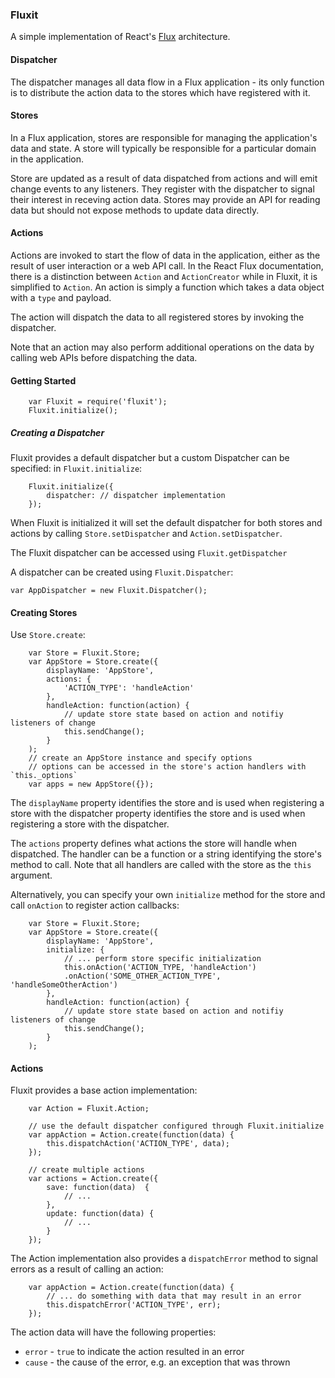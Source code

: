 ### Fluxit

A simple implementation of React's
[Flux](http://facebook.github.io/flux/docs/overview.html) architecture.

#### Dispatcher

The dispatcher manages all data flow in a Flux application - its only function
is to distribute the action data to the stores which have registered with it.

#### Stores

In a Flux application, stores are responsible for managing the application's
data and state. A store will typically be responsible for a particular domain
in the application.

Store are updated as a result of data dispatched from actions and will emit
change events to any listeners. They register with the dispatcher to signal
their interest in receving action data. Stores may provide an API for reading
data but should not expose methods to update data directly.

#### Actions

Actions are invoked to start the flow of data in the application, either as the
result of user interaction or a web API call. In the React Flux documentation,
there is a distinction between `Action` and `ActionCreator` while in Fluxit, it
is simplified to `Action`. An action is simply a function which takes a data
object with a `type` and payload.

The action will dispatch the data to all registered stores by invoking the
dispatcher.

Note that an action may also perform additional operations on the data by calling
web APIs before dispatching the data.

#### Getting Started

        var Fluxit = require('fluxit');
        Fluxit.initialize();

##### Creating a Dispatcher

Fluxit provides a default dispatcher but a custom Dispatcher can be specified:
in `Fluxit.initialize`:

        Fluxit.initialize({
            dispatcher: // dispatcher implementation
        });

When Fluxit is initialized it will set the default dispatcher for both stores
and actions by calling `Store.setDispatcher` and `Action.setDispatcher`.

The Fluxit dispatcher can be accessed using `Fluxit.getDispatcher`

A dispatcher can be created using `Fluxit.Dispatcher`:

    var AppDispatcher = new Fluxit.Dispatcher();

#### Creating Stores

Use `Store.create`:

        var Store = Fluxit.Store;
        var AppStore = Store.create({
            displayName: 'AppStore',
            actions: {
                'ACTION_TYPE': 'handleAction'
            },
            handleAction: function(action) {
                // update store state based on action and notifiy listeners of change
                this.sendChange();
            }
        );
        // create an AppStore instance and specify options
        // options can be accessed in the store's action handlers with `this._options`
        var apps = new AppStore({});

The `displayName` property identifies the store and is used when registering
a store with the dispatcher property identifies the store and is used when
registering a store with the dispatcher.

The `actions` property defines what actions the store will handle when
dispatched. The handler can be a function or a string identifying the store's
method to call. Note that all handlers are called with the store as the `this`
argument.


Alternatively, you can specify your own `initialize` method for the store and
call `onAction` to register action callbacks:


        var Store = Fluxit.Store;
        var AppStore = Store.create({
            displayName: 'AppStore',
            initialize: {
                // ... perform store specific initialization
                this.onAction('ACTION_TYPE, 'handleAction')
                .onAction('SOME_OTHER_ACTION_TYPE', 'handleSomeOtherAction')
            },
            handleAction: function(action) {
                // update store state based on action and notifiy listeners of change
                this.sendChange();
            }
        );

#### Actions

Fluxit provides a base action implementation:

        var Action = Fluxit.Action;

        // use the default dispatcher configured through Fluxit.initialize
        var appAction = Action.create(function(data) {
            this.dispatchAction('ACTION_TYPE', data);
        });

        // create multiple actions
        var actions = Action.create({
            save: function(data)  {
                // ...
            },
            update: function(data) {
                // ...
            }
        });

The Action implementation also provides a `dispatchError` method to signal
errors as a result of calling an action:

        var appAction = Action.create(function(data) {
            // ... do something with data that may result in an error
            this.dispatchError('ACTION_TYPE', err);
        });

The action data will have the following properties:

 - `error` - `true` to indicate the action resulted in an error
 - `cause` - the cause of the error, e.g. an exception that was thrown

